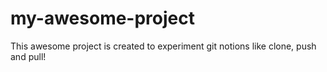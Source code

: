 # my-awesome-project
This awesome project is created to experiment git notions like clone, push and pull!
